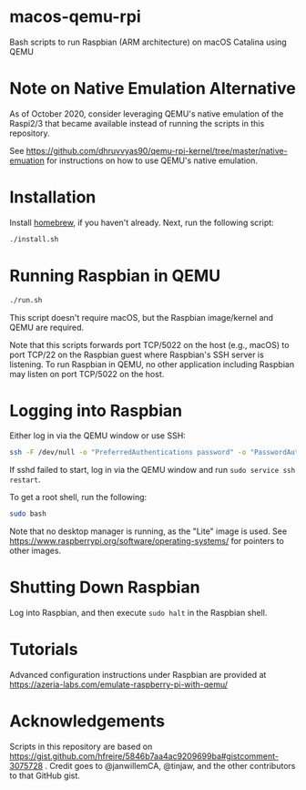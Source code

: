 # macos-qemu-rpi

Bash scripts to run Raspbian (ARM architecture) on macOS Catalina using QEMU

# Note on Native Emulation Alternative

As of October 2020, consider leveraging QEMU's native emulation of the Raspi2/3 that became available instead of running the scripts in this repository.

See https://github.com/dhruvvyas90/qemu-rpi-kernel/tree/master/native-emuation for instructions on how to use QEMU's native emulation.

# Installation

Install [homebrew](https://brew.sh/), if you haven't already.
Next, run the following script:

```bash
./install.sh
```

# Running Raspbian in QEMU

```bash
./run.sh
```

This script doesn't require macOS, but the Raspbian image/kernel and QEMU are
required.

Note that this scripts forwards port TCP/5022 on the host (e.g., macOS) to port
TCP/22 on the Raspbian guest where Raspbian's SSH server is listening.
To run Raspbian in QEMU, no other application including Raspbian may listen on
port TCP/5022 on the host.

# Logging into Raspbian

Either log in via the QEMU window or use SSH:
```bash
ssh -F /dev/null -o "PreferredAuthentications password" -o "PasswordAuthentication yes" -p 5022 pi@127.0.0.1
```

If sshd failed to start, log in via the QEMU window and run `sudo service ssh restart`.

To get a root shell, run the following:
```bash
sudo bash
```

Note that no desktop manager is running, as the "Lite" image is used.
See https://www.raspberrypi.org/software/operating-systems/ for pointers to other images.

# Shutting Down Raspbian

Log into Raspbian, and then execute `sudo halt` in the Raspbian shell.

# Tutorials

Advanced configuration instructions under Raspbian are provided at
https://azeria-labs.com/emulate-raspberry-pi-with-qemu/

# Acknowledgements

Scripts in this repository are based on
https://gist.github.com/hfreire/5846b7aa4ac9209699ba#gistcomment-3075728 .
Credit goes to @janwillemCA, @tinjaw, and the other contributors to that GitHub
gist.

